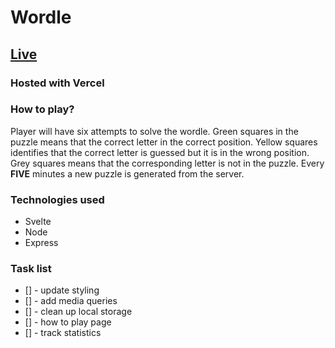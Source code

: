 # Wordle

## [Live](https://wordle-clone-delta.vercel.app/)

### Hosted with Vercel

### How to play?

Player will have six attempts to solve the wordle.
Green squares in the puzzle means that the correct letter in the correct position.
Yellow squares identifies that the correct letter is guessed but it is in the wrong position.
Grey squares means that the corresponding letter is not in the puzzle.
Every **FIVE** minutes a new puzzle is generated from the server.

### Technologies used

- Svelte
- Node
- Express

### Task list

- [] - update styling
- [] - add media queries
- [] - clean up local storage
- [] - how to play page
- [] - track statistics
